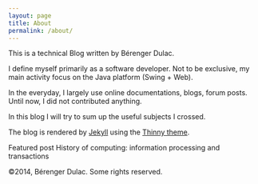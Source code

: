 ```yaml
---
layout: page
title: About
permalink: /about/
---
```


This is a technical Blog written by Bérenger Dulac.

I define myself primarily as a software developer. Not to be exclusive, my main activity focus on the Java platform (Swing + Web).

In the everyday, I largely use online documentations, blogs, forum posts. Until now, I did not contributed anything.

In this blog I will try to sum up the useful subjects I crossed.

The blog is rendered by [Jekyll](http://jekyllrb.com/) using the [Thinny theme](http://camporez.com).

Featured post
History of computing: information processing and transactions

©2014, Bérenger Dulac. Some rights reserved.

